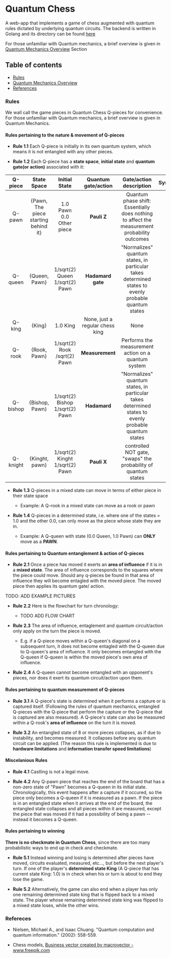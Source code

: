 # Quantum Chess

A web-app that implements a game of chess augmented with quantum rules dictated by underlying quantum circuits.
The backend is written in Golang and its directory can be found [here](https://github.com/alexandreLamarre/Quantum-Chess-Backend)

For those unfamiliar with Quantum mechanics, a brief overview is given in [Quantum Mechanics Overview](#Quantum-Mechanics-Overview) Section

## Table of contents
- [Rules](#Rules)
- [Quantum Mechanics Overview](#Quantum-Mechanics-Overview)
- [References](#References)

### Rules

We wall call the game pieces in Quantum Chess Q-pieces for convenience.
For those unfamiliar with Quantum mechanics, a brief overview is given in Quantum Mechanics.

#### Rules pertaining to the nature & movement of Q-pieces

- **Rule 1.1** Each Q-piece is initially in its own quantum system, which means it is not entangled with any other pieces.

- **Rule 1.2** Each Q-piece has a **state space**, **initial state** and **quantum gate(or action)** associated with it:



|Q-piece| State Space | Initial State | Quantum gate/action | Gate/action description | Symbol |
| :---: | :---------: | :-----------: | :-----------------: | :-----------------------------: | :---: |
| Q-pawn |\{Pawn, The piece starting behind it\}| 1.0 Pawn 0.0 Other piece | **Pauli Z**| Quantum phase shift: Essentially does nothing to affect the measurement probability outcomes | a |
| Q-queen | \{Queen, Pawn\} | 1/sqrt(2) Queen 1/sqrt(2) Pawn | **Hadamard gate** | "Normalizes" quantum states, in particular takes determined states to evenly probable quantum states | a|
| Q-king | \{King\} | 1.0 King | None, just a regular chess king | None | a|
| Q-rook | \{Rook, Pawn\} | 1/sqrt(2) Rook /sqrt(2) Pawn | **Measurement**| Performs the measurement action on a quantum system | a |
| Q-bishop | \{Bishop, Pawn\} | 1/sqrt(2) Bishop 1/sqrt(2) Pawn | **Hadamard** |  "Normalizes" quantum states, in particular takes determined states to evenly probable quantum states |  a|
| Q- knight | \{Kinght, pawn} | 1/sqrt(2) Kinght 1/sqrt(2) Pawn | **Pauli X** | controlled NOT gate, "swaps" the probability of quantum states|a |



- **Rule 1.3** Q-pieces in a mixed state can move in terms of either piece in their state space
  - Example: A Q-rook in a mixed state can move as a rook or pawn

- **Rule 1.4** Q-pieces in a determined state, i.e. where one of the states = 1.0 and the other 0.0, can only move as the piece whose state they are in.
  - Example: A Q-queen with state (0.0 Queen, 1.0 Pawn) can **ONLY** move as a **PAWN**.

 #### Rules pertaining to Quantum entanglement & action of Q-pieces

 - **Rule 2.1** Once a piece has moved it exerts an **area of influence** if it is in a **mixed state**. The area of influence corresponds to the squares where the piece could move. Should any q-pieces be found in that area of influence they will become entagled with the moved piece. The moved piece then applies its quantum gate/ action.

  TODO: ADD EXAMPLE PICTURES

- **Rule 2.2** Here is the flowchart for turn chronology:

    - TODO ADD FLOW CHART

- **Rule 2.3** The area of influence, entaglement and quantum circuit/action only apply on the turn the piece is moved.
  - E.g. if a Q-piece moves within a Q-queen's diagonal on a subsequent turn, it does not become entagled with the Q-queen due to Q-queen's area of influence. It only becomes entangled with the Q-queen if Q-queen is within the moved piece's own area of influence.

- **Rule 2.4** A Q-queen cannot become entangled with an opponent's pieces, nor does it exert its quantum circuit/action upon them.

#### Rules pertaining to quantum measurement of Q-pieces

- **Rule 3.1** A Q-piece's state is determined when it performs a capture or is captured itself. (Following the rules of quantum mechanics, entangled Q-pieces with the Q-piece that perform the capture or the Q-piece that is captured are also measured). A Q-piece's state can also be measured within a Q-rook's **area of influence** on the turn it is moved.

- **Rule 3.2** An entangled state of 8 or more pieces collapses, as if due to instability, and becomes measured. It collapses before any quantum circuit can be applied. (The reason this rule is implemented is due to **hardware limitations** and **information transfer speed limitations**)

#### Miscelanious Rules

- **Rule 4.1** Castling is not a legal move.

- **Rule 4.2** Any Q-pawn piece that reaches the end of the board that has a non-zero state of "Pawn" becomes a Q-queen in its initial state. 
Chronologically, this event happens after a capture if it occured, so the piece only becomes a Q-queen if it is measured as a pawn. If the piece is in an entangled state when it arrives at the end of the board, the entangled state collapses and all pieces within it are measured, except the piece that was moved if it had a possibility of being a pawn -- instead it becomes a Q-queen. 

#### Rules pertaining to winning

**There is no checkmate in Quantum Chess**, since there are too many probabilistic ways to end up in check and checkmate.

- **Rule 5.1** Instead winning and losing is determined after pieces have moved, circuits evaluated, measured, etc..., but before the next player's turn. If one of the player's
**determined state King** (A Q-piece that has current state King: 1.0) is in check when his or turn is about to end they lose the game.

- **Rule 5.2** Alternatively, the game can also end when a player has only one remaining determined state king that is flipped back to a mixed state. The player whose remaining determined state king was flipped to a mixed state loses, while the other wins.

### Refereces
- Nielsen, Michael A., and Isaac Chuang. "Quantum computation and quantum information." (2002): 558-559.

- Chess models, <a href="https://www.freepik.com/vectors/business">Business vector created by macrovector - www.freepik.com</a>
